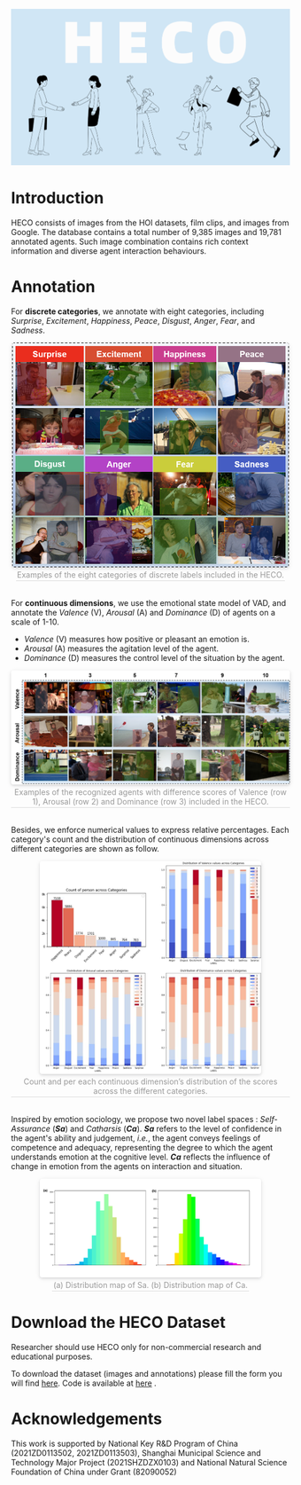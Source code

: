 <!-- # <center>Homepage for Human Emotion in COntext</center> -->

![图片](images/heco.png)
# Introduction
HECO consists of images from the HOI datasets, film clips, and images from Google. The database contains a total number of 9,385 images and 19,781 annotated agents. Such image combination contains rich context information and diverse agent interaction behaviours. 

# Annotation
For **discrete categories**, we annotate with eight categories, including *Surprise*, *Excitement*, *Happiness*, *Peace*, *Disgust*, *Anger*, *Fear*, and *Sadness*.



<center>
<img style="width: 500px; border-radius: 0.3125em;
box-shadow: 0 2px 4px 0 rgba(34,36,38,.12),0 2px 10px 0 rgba(34,36,38,.08);" 
src="images/discret.png">
<br>
<div style="color:orange; border-bottom: 1px solid #d9d9d9;
display: inline-block; color: #999; padding: 2px;">Examples of the eight categories of discrete labels included in the HECO.</div>
</center>
<br>

For **continuous dimensions**, we use the emotional state model of  VAD, and annotate the *Valence* (V), *Arousal* (A) and *Dominance* (D) of agents on a scale of 1-10. 
- *Valence* (V) measures how positive or pleasant an emotion is. 
- *Arousal* (A) measures the agitation level of the agent. 
- *Dominance* (D) measures the control level of the situation by the agent.

<center>
<img style="width: 缩放比例; border-radius: 0.3125em;
box-shadow: 0 2px 4px 0 rgba(34,36,38,.12),0 2px 10px 0 rgba(34,36,38,.08);" 
src="images/contin.png">
<br>
<div style="color:orange; border-bottom: 1px solid #d9d9d9;
display: inline-block; color: #999; padding: 2px;">Examples of the recognized agents with difference scores of Valence (row 1), Arousal (row 2) and Dominance (row 3) included in the HECO.</div>
</center>
<br>

Besides, we enforce numerical values to express relative percentages. Each category's count and the distribution of continuous dimensions across different categories are shown as follow.

<center>
<img style="width: 400px; border-radius: 0.3125em;
box-shadow: 0 2px 4px 0 rgba(34,36,38,.12),0 2px 10px 0 rgba(34,36,38,.08);" 
src="images/count.png">
<br>
<div style="color:orange; border-bottom: 1px solid #d9d9d9;
display: inline-block; color: #999; padding: 2px;">Count and per each continuous dimension’s distribution of the scores across the different categories.</div>
</center>
<br>

Inspired by emotion sociology, we propose two novel label spaces : *Self-Assurance* (***Sa***) and *Catharsis* (***Ca***). ***Sa*** refers to the level of confidence in the agent's ability and judgement, *i.e.*, the agent conveys feelings of competence and adequacy, representing the degree to which the agent understands emotion at the cognitive level.  ***Ca*** reflects the influence of change in emotion from the agents on interaction and situation.

<center>
<img style="width:400px ; border-radius: 0.3125em;
box-shadow: 0 2px 4px 0 rgba(34,36,38,.12),0 2px 10px 0 rgba(34,36,38,.08);" 
src="images/stata.png">
<div style="color:orange; border-bottom: 1px solid #d9d9d9;
display: inline-block; color: #999; padding: 2px;">(a) Distribution map of Sa.  (b) Distribution map of Ca.</div>
</center>

#  Download the  HECO Dataset
Researcher should use  HECO  only for non-commercial research and educational purposes.

To download the dataset (images and annotations) please fill the form you will find [here](http://www.baidu.com). Code is available at  [here](http://www.baidu.com) .

# Acknowledgements
This work is supported by National Key R&D Program of China (2021ZD0113502, 2021ZD0113503), Shanghai Municipal Science and Technology Major Project (2021SHZDZX0103) and National Natural Science Foundation of China under Grant (82090052)

